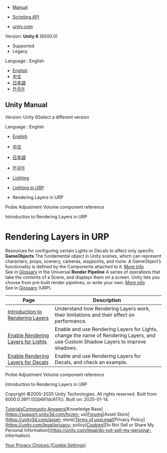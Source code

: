 [](https://docs.unity3d.com)

  * [Manual](../Manual/index.html)
  * [Scripting API](../ScriptReference/index.html)

  * [unity.com](https://unity.com/)

Version: **Unity 6** (6000.0)

  * Supported
  * Legacy

Language : English

  * [English](/Manual/urp/features/rendering-layers.html)
  * [中文](/cn/current/Manual/urp/features/rendering-layers.html)
  * [日本語](/ja/current/Manual/urp/features/rendering-layers.html)
  * [한국어](/kr/current/Manual/urp/features/rendering-layers.html)

[](https://docs.unity3d.com)

## Unity Manual

Version: Unity 6Select a different version

Language : English

  * [English](/Manual/urp/features/rendering-layers.html)
  * [中文](/cn/current/Manual/urp/features/rendering-layers.html)
  * [日本語](/ja/current/Manual/urp/features/rendering-layers.html)
  * [한국어](/kr/current/Manual/urp/features/rendering-layers.html)

  * [Lighting](../../LightingOverview.html)
  * [Lighting in URP](../../urp/lighting-landing.html)
  * Rendering Layers in URP

[](../../urp/probevolumes-adjustment-volume-component-reference.html)

Probe Adjustment Volume component reference

[](../../urp/features/rendering-layers-introduction.html)

Introduction to Rendering Layers in URP

# Rendering Layers in URP

Resources for configuring certain Lights or Decals to affect only specific
**GameObjects** The fundamental object in Unity scenes, which can represent
characters, props, scenery, cameras, waypoints, and more. A GameObject’s
functionality is defined by the Components attached to it. [More
info](../../class-GameObject.html)  
See in [Glossary](../../Glossary.html#GameObject) in the Universal **Render
Pipeline** A series of operations that take the contents of a Scene, and
displays them on a screen. Unity lets you choose from pre-built render
pipelines, or write your own. [More info](../../render-pipelines.html)  
See in [Glossary](../../Glossary.html#Renderpipeline) (URP).

**Page** | **Description**  
---|---  
[Introduction to Rendering Layers](rendering-layers-introduction.html) | Understand how Rendering Layers work, their limitations and their effect on performance.  
[Enable Rendering Layers for Lights](rendering-layers-lights.html) | Enable and use Rendering Layers for Lights, change the name of Rendering Layers, and use Custom Shadow Layers to improve shadows.  
[Enable Rendering Layers for Decals](rendering-layers-decals.html) | Enable and use Rendering Layers for Decals, and check an example.  
  
[](../../urp/probevolumes-adjustment-volume-component-reference.html)

Probe Adjustment Volume component reference

[](../../urp/features/rendering-layers-introduction.html)

Introduction to Rendering Layers in URP

Copyright ©2005-2025 Unity Technologies. All rights reserved. Built from
6000.0.36f1 (02b661dc617c). Built on: 2025-01-14.

[Tutorials](https://learn.unity.com/)[Community
Answers](https://answers.unity3d.com)[Knowledge
Base](https://support.unity3d.com/hc/en-
us)[Forums](https://forum.unity3d.com)[Asset Store](https://unity3d.com/asset-
store)[Terms of
use](https://docs.unity3d.com/Manual/TermsOfUse.html)[Legal](https://unity.com/legal)[Privacy
Policy](https://unity.com/legal/privacy-
policy)[Cookies](https://unity.com/legal/cookie-policy)[Do Not Sell or Share
My Personal Information](https://unity.com/legal/do-not-sell-my-personal-
information)

[Your Privacy Choices (Cookie Settings)](javascript:void\(0\);)


